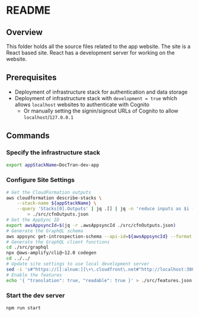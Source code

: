 # README

## Overview

This folder holds all the source files related to the app website. The site is a React based site. React has a development server for working on the website.

## Prerequisites

- Deployment of infrastructure stack for authentication and data storage
- Deployment of infrastructure stack with `development = true` which allows `localhost` websites to authenticate with Cognito
  - Or manually setting the signin/signout URLs of Cognito to allow `localhost`/`127.0.0.1`

## Commands

### Specify the infrastructure stack

```sh
export appStackName=DocTran-dev-app
```

### Configure Site Settings

```sh
# Get the CloudFormation outputs
aws cloudformation describe-stacks \
    --stack-name ${appStackName} \
    --query 'Stacks[0].Outputs' | jq .[] | jq -n 'reduce inputs as $i (null; . + ($i|{ (.OutputKey) : (.OutputValue) }))' \
        > ./src/cfnOutputs.json
# Get the AppSync ID
export awsAppsyncId=$(jq -r .awsAppsyncId ./src/cfnOutputs.json)
# Generate the GraphQL schema
aws appsync get-introspection-schema --api-id=${awsAppsyncId} --format SDL ./src/graphql/schema.graphql
# Generate the GraphQL client functions
cd ./src/graphql
npx @aws-amplify/cli@~12.0 codegen
cd ../../
# Update site settings to use local development server
sed -i 's#"https://[[:alnum:]]\+\.cloudfront\.net#"http://localhost:3000#g' ./src/cfnOutputs.json
# Enable the features
echo '{ "translation": true, "readable": true }' > ./src/features.json
```

### Start the dev server

```sh
npm run start
```

